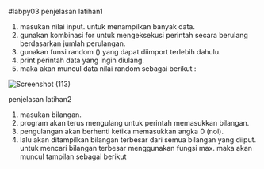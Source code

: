 #labpy03
penjelasan latihan1
1. masukan nilai input. untuk menampilkan banyak data.
2. gunakan kombinasi for untuk mengeksekusi perintah secara berulang berdasarkan jumlah perulangan.
3. gunakan funsi random () yang dapat diimport terlebih dahulu.
4. print perintah data yang ingin diulang.
5. maka akan muncul data nilai random sebagai berikut :

![Screenshot (113)](https://user-images.githubusercontent.com/56973033/68482523-5ee4d500-026c-11ea-863e-70d5fd125e6b.png)

penjelasan latihan2

1. masukan bilangan.
2. program akan terus mengulang untuk perintah memasukkan bilangan.
3. pengulangan akan berhenti ketika memasukkan angka 0 (nol).
4. lalu akan ditampilkan bilangan terbesar dari semua bilangan yang diiput. untuk mencari bilangan terbesar menggunakan fungsi max. maka akan muncul tampilan sebagai berikut
